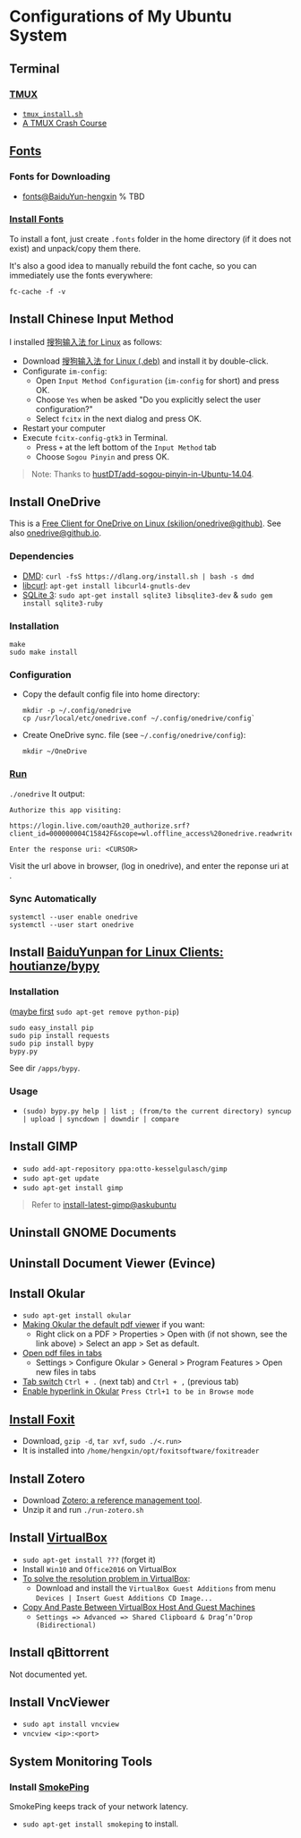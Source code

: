 # Configurations of My Ubuntu System

## Terminal

### [TMUX](https://tmux.github.io/)
- [`tmux_install.sh`](https://gist.github.com/P7h/91e14096374075f5316e)
- [A TMUX Crash Course](https://robots.thoughtbot.com/a-tmux-crash-course)

## [Fonts](https://wiki.ubuntu.com/Fonts)

### Fonts for Downloading
- [fonts@BaiduYun-hengxin]() % TBD

### [Install Fonts](http://askubuntu.com/a/191782/306000)
To install a font, just create `.fonts` folder in the home directory (if it does not exist) and
unpack/copy them there.

It's also a good idea to manually rebuild the font cache, so you can immediately use the fonts everywhere:

`fc-cache -f -v`

## Install Chinese Input Method

I installed [搜狗输入法 for Linux](http://pinyin.sogou.com/linux/?r=pinyin) as follows:

- Download [搜狗输入法 for Linux (.deb)](http://pinyin.sogou.com/linux/?r=pinyin) and install it by double-click.
- Configurate `im-config`:
  - Open `Input Method Configuration` (`im-config` for short) and press OK.
  - Choose `Yes` when be asked "Do you explicitly select the user configuration?"
  - Select `fcitx` in the next dialog and press OK.
- Restart your computer
- Execute `fcitx-config-gtk3` in Terminal.
  - Press `+` at the left bottom of the `Input Method` tab
  - Choose `Sogou Pinyin` and press OK.

> Note: Thanks to [hustDT/add-sogou-pinyin-in-Ubuntu-14.04](https://github.com/hengxin/config-my-ubuntu/blob/master/README.md).

## Install OneDrive
This is a [Free Client for OneDrive on Linux (skilion/onedrive@github)](https://github.com/skilion/onedrive). See also [onedrive@github.io](http://skilion.github.io/onedrive/).

### Dependencies
- [DMD](https://dlang.org/download.html): `curl -fsS https://dlang.org/install.sh | bash -s dmd`
- [libcurl](http://askubuntu.com/a/78185/306000): `apt-get install libcurl4-gnutls-dev`
- [SQLite 3](https://theplana.wordpress.com/2007/05/11/install-sqlite3-on-ubuntu/): `sudo apt-get install sqlite3 libsqlite3-dev` & `sudo gem install sqlite3-ruby`

### Installation
```
make
sudo make install
```

### Configuration

- Copy the default config file into home directory:
  ```
  mkdir -p ~/.config/onedrive
  cp /usr/local/etc/onedrive.conf ~/.config/onedrive/config`
  ```
- Create OneDrive sync. file (see `~/.config/onedrive/config`):
  ```
  mkdir ~/OneDrive 
  ```

### [Run](https://github.com/skilion/onedrive/issues/58)
`./onedrive`
It output: 
```
Authorize this app visiting:

https://login.live.com/oauth20_authorize.srf?client_id=000000004C15842F&scope=wl.offline_access%20onedrive.readwrite&response_type=code&redirect_uri=https://login.live.com/oauth20_desktop.srf

Enter the response uri: <CURSOR>
```
Visit the url above in browser, (log in onedrive), and enter the reponse uri at <CURSOR>.

### Sync Automatically
```
systemctl --user enable onedrive
systemctl --user start onedrive
```

## Install [BaiduYunpan for Linux Clients: houtianze/bypy](https://github.com/houtianze/bypy)

### Installation

([maybe first](http://stackoverflow.com/a/27425458/1833118) `sudo apt-get remove python-pip`)
```
sudo easy_install pip
sudo pip install requests
sudo pip install bypy
bypy.py
```

See dir `/apps/bypy`.

### Usage
- `(sudo) bypy.py help | list ; (from/to the current directory) syncup | upload | syncdown | downdir | compare`

## Install GIMP

- `sudo add-apt-repository ppa:otto-kesselgulasch/gimp`
- `sudo apt-get update`
- `sudo apt-get install gimp`

> Refer to [install-latest-gimp@askubuntu](http://askubuntu.com/a/134039/306000)

## Uninstall GNOME Documents

## Uninstall Document Viewer (Evince)

## Install Okular

- `sudo apt-get install okular`
- [Making Okular the default pdf viewer](http://askubuntu.com/questions/204823/how-do-you-change-the-default-document-viewer-to-okular) if you want:
  - Right click on a PDF > Properties > Open with (if not shown, see the link above) > Select an app > Set as default. 
- [Open pdf files in tabs](http://askubuntu.com/questions/482856/how-to-open-a-pdf-in-an-already-existing-instance-of-okular-independent-of-in)
  - Settings > Configure Okular > General > Program Features > Open new files in tabs
- [Tab switch]()
  `Ctrl + .` (next tab) and `Ctrl + ,` (previous tab)
- [Enable hyperlink in Okular](http://ubuntuforums.org/showthread.php?t=2096996)
  `Press Ctrl+1 to be in Browse mode`

## [Install Foxit](https://www.foxitsoftware.com/downloads/thanks.php?product=Foxit-Reader&platform=Linux-64-bit&version=1.1.0.0225&package_type=run&language=English)
- Download, `gzip -d`, `tar xvf`, `sudo ./<.run>`
- It is installed into `/home/hengxin/opt/foxitsoftware/foxitreader`

## Install Zotero
- Download [Zotero: a reference management tool](https://www.zotero.org/).
- Unzip it and run `./run-zotero.sh`

## Install [VirtualBox](https://help.ubuntu.com/community/VirtualBox/Installation)
- `sudo apt-get install ???` (forget it)
- Install `Win10` and `Office2016` on VirtualBox
- [To solve the resolution problem in VirtualBox](http://askubuntu.com/a/451825/306000):
  - Download and install the `VirtualBox Guest Additions` from menu `Devices | Insert Guest Additions CD Image...`
- [Copy And Paste Between VirtualBox Host And Guest Machines](http://www.liberiangeek.net/2013/09/copy-paste-virtualbox-host-guest-machines/)
  - `Settings => Advanced => Shared Clipboard & Drag’n’Drop (Bidirectional)`

## Install qBittorrent
Not documented yet.

## Install VncViewer
- `sudo apt install vncview`
- `vncview <ip>:<port>`

## System Monitoring Tools

### Install [SmokePing](http://oss.oetiker.ch/smokeping/index.en.html)

SmokePing keeps track of your network latency.

- `sudo apt-get install smokeping` to install.
